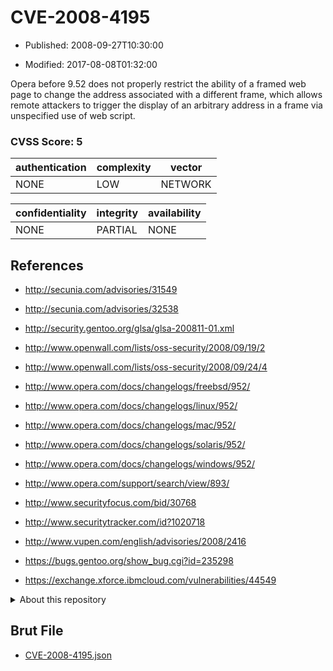 # CVE-2008-4195

- Published: 2008-09-27T10:30:00

- Modified: 2017-08-08T01:32:00

Opera before 9.52 does not properly restrict the ability of a framed web page to change the address associated with a different frame, which allows remote attackers to trigger the display of an arbitrary address in a frame via unspecified use of web script.

### CVSS Score: **5**

| authentication | complexity | vector |
| --- | --- | --- |
| NONE | LOW | NETWORK |

| confidentiality | integrity | availability |
| --- | --- | --- |
| NONE | PARTIAL | NONE |

## References

* http://secunia.com/advisories/31549

* http://secunia.com/advisories/32538

* http://security.gentoo.org/glsa/glsa-200811-01.xml

* http://www.openwall.com/lists/oss-security/2008/09/19/2

* http://www.openwall.com/lists/oss-security/2008/09/24/4

* http://www.opera.com/docs/changelogs/freebsd/952/

* http://www.opera.com/docs/changelogs/linux/952/

* http://www.opera.com/docs/changelogs/mac/952/

* http://www.opera.com/docs/changelogs/solaris/952/

* http://www.opera.com/docs/changelogs/windows/952/

* http://www.opera.com/support/search/view/893/

* http://www.securityfocus.com/bid/30768

* http://www.securitytracker.com/id?1020718

* http://www.vupen.com/english/advisories/2008/2416

* https://bugs.gentoo.org/show_bug.cgi?id=235298

* https://exchange.xforce.ibmcloud.com/vulnerabilities/44549

<details>
<summary>About this repository</summary> 

  This repository is part of the project [Live Hack CVE](https://github.com/Live-Hack-CVE). Main website can be found [www.live-hack.org](https://www.live-hack.org) 
  
  Made by [Sn0wAlice](https://github.com/Sn0wAlice) for the people that care about security and need to have a feed of the latest CVEs. Hope you enjoy it, don't forget to star the repo and follow me on [Twitter](https://twitter.com/Sn0wAlice) and [Github](https://github.com/Sn0wAlice). And that is my [personnal website](https://www.alice-snow.me/)

  - [Home Page](https://github.com/Live-Hack-CVE)
  - [Framework](https://github.com/Live-Hack-CVE/cve-framework)
  - [CVE database](https://github.com/Live-Hack-CVE/full_database)
  - [Changelog](https://github.com/Live-Hack-CVE/Changelog)
</details>

## Brut File

* [CVE-2008-4195.json](https://raw.githubusercontent.com/Live-Hack-CVE/full_database/main/cves/2008/CVE-2008-4195.json)

